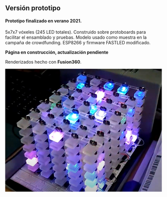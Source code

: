 ## Versión prototipo

#### **Prototipo** finalizado en verano 2021. 
 
5x7x7 vóxeles (245 LED totales). Construido sobre protoboards para facilitar el ensamblado y pruebas. Modelo usado como muestra en la campaña de crowdfunding. ESP8266 y firmware FASTLED modificado.

**Página en construcción, actualización pendiente**

Renderizados hecho con **Fusion360**.

![TopoTronPrototipo](Imagenes/TopoTronprototipo.png)
